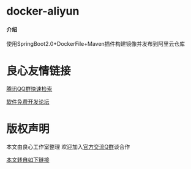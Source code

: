 # docker-aliyun

#### 介绍
使用SpringBoot2.0+DockerFile+Maven插件构建镜像并发布到阿里云仓库


 # 良心友情链接

[腾讯QQ群快速检索](http://u.720life.cn/s/8cf73f7c)

[软件免费开发论坛](http://u.720life.cn/s/bbb01dc0)

# 版权声明 

本文由良心工作室整理 欢迎加入[官方交流Q群](https://u.720life.cn/s/f2316816)谈合作

[本文转自如下链接](http://u.720life.cn/g/2e71d0f0a5c601172267ba20d3a43c6e7cb53a6e35903562916a04213d237fb559da90f8d619373ff14223e3340caa00e0184b65ace5a5835e4053bd941971b0)